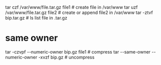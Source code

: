 tar czf /var/www/file.tar.gz file1 # create file in /var/www
tar uzf /var/www/file.tar.gz file2 # create or append file2 in /var/www
tar -ztvf bip.tar.gz # ls list file in .tar.gz

# same owner
tar -czvpf --numeric-owner  bip.gz file1      # compress
tar --same-owner --numeric-owner -xvzf bip.gz # uncompress

